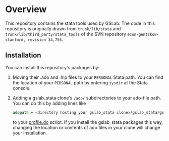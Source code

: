 # Overview

This repository contains the stata tools used by GSLab. The code in this repository is originally drawn from `trunk/lib/stata` and `trunk/lib/third_party/stata_tools` of the SVN repository `econ-gentzkow-stanford, revision 34,755`.

## Installation

You can install this repository's packages by:
1. Moving their .ado and .hlp files to your `PERSONAL` Stata path. You can find
   the location of your `PERSONAL` path by entering `sysdir` at the Stata 
   console. 

2. Adding a gslab_stata clone's `/ado/` subdirectories to your
   ado-file path. You can do this by adding lines like 
   ```stata
   adopath + <directory hosting your gslab_stata clone>/gslab_stata/gslab_misc/ado
   ```
   to your [profile.do](http://www.stata.com/support/faqs/programming/profile-do-file/) script. If you install the gslab_stata packages this way, changing the location 
   or contents of ado files in your clone will change your installation.
